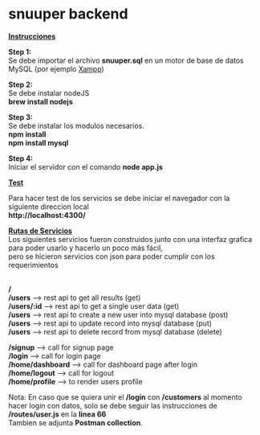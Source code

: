 # snuuper backend 


<b><u>Instrucciones</u></b>

<b>Step 1:</b><br>
       Se debe importar el archivo <b>snuuper.sql</b> en un motor de base de datos MySQL (por ejemplo <u>Xampp</u>)

<b>Step 2:</b><br>
       Se debe instalar nodeJS<br> 
       <b>brew install nodejs</b><br>

<b>Step 3:</b><br>
      Se debe instalar los modulos necesarios.<br>
        <b>npm install</b><br>
        <b>npm install mysql</b><br>

<b>Step 4:</b><br>
      Iniciar el servidor con el comando <b>node app.js</b><br>
      
      
<b><u>Test</u></b><br>

Para hacer test de los servicios se debe iniciar el navegador con la siguiente direccion local<br>
<b>http://localhost:4300/</b>

<b><u>Rutas de Servicios</u></b><br>
Los siguientes servicios fueron construidos junto con una interfaz grafica para poder usarlo y hacerlo un poco más fácil,<br>
pero se hicieron servicios con json para poder cumplir con los requerimientos<br><br>

<b>/</b><br>
<b>/users</b> --> rest api to get all results (get)<br>
<b>/users/:id</b> --> rest api to get a single user data (get)<br>
<b>/users</b> --> rest api to create a new user into mysql database (post)<br>
<b>/users</b> --> rest api to update record into mysql database (put)<br>
<b>/users</b> --> rest api to delete record from mysql database (delete)<br>

<b>/signup</b> --> call for signup page<br>
<b>/login</b> --> call for login page<br>
<b>/home/dashboard</b> --> call for dashboard page after login<br>
<b>/home/logout</b> --> call for logout<br>
<b>/home/profile</b> --> to render users profile<br>


Nota: En caso que se quiera unir el <b>/login</b> con <b>/customers</b> al momento hacer login con datos, solo se debe seguir las instrucciones de <b>/routes/user.js</b> en la <b>linea 66</b><br>
Tambien se adjunta <b>Postman collection</b>.
